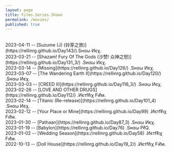 ```yaml
---
layout: page
title: Films.Series.Shows
permalink: /movies/
published: true
---
```

<br>
2023-04-11 -- [Suzume (J) (铃芽之旅)](https://rellinrg.github.io/Day143/).Ѕнαω Иєχ.
<br>
2023-03-21 -- [Shazam! Fury Of The Gods (沙赞! 众神之怒)](https://rellinrg.github.io/Day131_3/) .Ѕнαω Иєχ.
<br>
2023-03-14 -- [Missing](https://rellinrg.github.io/Day126/) .Ѕнαω Иєχ.
<br>
2023-03-07 -- [The Wandering Earth II](https://rellinrg.github.io/Day120/) .Ѕнαω Иєχ.
<br>
2023-03-03 -- [CREED III](https://rellinrg.github.io/Day116_3/) .Ѕнαω Иєχ.
<br>
2023-02-26 -- [LOVE AND OTHER DRUGS](https://rellinrg.github.io/Day112/) .Иєтfℓιχ Fιℓм.
<br>
2023-02-14 -- [Titanic (Re-release)](https://rellinrg.github.io/Day101_4) .Ѕнαω Иєχ.
<br>
2023-02-12 -- [Your Place or Mine](https://rellinrg.github.io/Day99) .Иєтfℓιχ Fιℓм.
<br>
2023-01-30 -- [Pathaan](https://rellinrg.github.io/Day87_3) .Ѕнαω Иєχ.
<br>
2023-01-19 -- [Babylon](https://rellinrg.github.io/Day76) .Ѕнαω ΡℓQ.
<br>
2023-01-02 -- [Wedding Season](https://rellinrg.github.io/Day58) .Иєтfℓιχ Fιℓм.
<br>
2022-10-13 -- [Doll House](https://rellinrg.github.io/Day19_2/) .Иєтfℓιχ Fιℓм.
